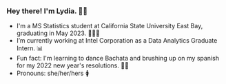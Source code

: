 ### Hey there! I'm Lydia. 👋🏾  

- I'm a MS Statistics student at California State University East Bay, graduating in May 2023. 👩🏾‍🎓
- I’m currently working at Intel Corporation as a Data Analytics Graduate Intern. 📊
- Fun fact: I'm learning to dance Bachata and brushing up on my spanish for my 2022 new year's resolutions. 💃🏾 
- Pronouns: she/her/hers 🚺


<!--
**lgibson7/lgibson7** is a ✨ _special_ ✨ repository because its `README.md` (this file) appears on your GitHub profile.

-->
